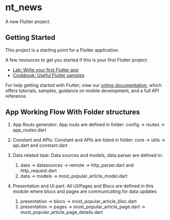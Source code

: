 # nt_news

A new Flutter project.

## Getting Started

This project is a starting point for a Flutter application.

A few resources to get you started if this is your first Flutter project:

- [Lab: Write your first Flutter app](https://flutter.dev/docs/get-started/codelab)
- [Cookbook: Useful Flutter samples](https://flutter.dev/docs/cookbook)

For help getting started with Flutter, view our
[online documentation](https://flutter.dev/docs), which offers tutorials,
samples, guidance on mobile development, and a full API reference.

## App Working Flow With Folder structures

1. App Routs generator: App routs are defined in folder: config -> routes -> app_routes.dart 

2. Constant and APIs: Constant and APIs are listed in folder: core -> utils -> api.dart and constant.dart

3. Data related task: Data sources and models, data parser are defined in: 
   1. data -> datasources -> remote -> http_parser.dart and http_request.dart 
   2. data -> models -> most_popular_article_model.dart
   
4. Presentation and UI part: All UI/Pages and Blocs are defined in this module where blocs and pages are 
   communicating for data updates
   1. presentation -> blocs -> most_popular_article_bloc.dart
   2. presentation -> pages -> most_popular_article_page.dart
                            -> most_popular_article_page_details.dart
    


